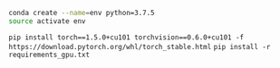 ```sh
conda create --name=env python=3.7.5
source activate env
```
`pip install torch==1.5.0+cu101 torchvision==0.6.0+cu101 -f https://download.pytorch.org/whl/torch_stable.html`
`pip install -r requirements_gpu.txt`
